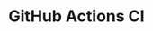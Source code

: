 # GitHub Actions CI
































































































































































































































































































































































































































































































































































































































































































































































































































































































































































































































































































































































































































































































































































































































































































































































































































